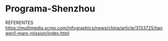 # Programa-Shenzhou
REFERENTES
https://multimedia.scmp.com/infographics/news/china/article/3133725/tianwen1-mars-mission/index.html 
